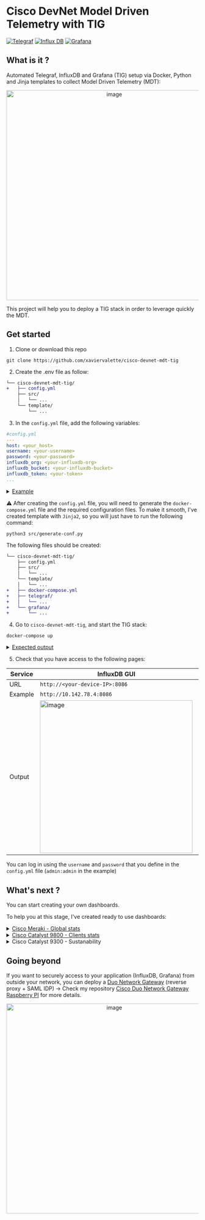 # Cisco DevNet Model Driven Telemetry with TIG
[![Telegraf](https://img.shields.io/badge/Telegraf-1.26-red.svg)](https://hub.docker.com/_/telegraf)
[![Influx DB](https://img.shields.io/badge/InfluxDB-2.7-blue.svg)](https://hub.docker.com/_/influxdb)
[![Grafana](https://img.shields.io/badge/Grafana-9.4.1-yellow.svg)](https://hub.docker.com/r/grafana/grafana)

## What is it ?
Automated Telegraf, InfluxDB and Grafana (TIG) setup via Docker, Python and Jinja templates to collect Model Driven Telemetry (MDT):
<p align="center">
<img width="550" alt="image" src="https://github.com/xaviervalette/cisco-devnet-mdt-tig/assets/28600326/9fbc077f-1c55-48ea-a842-9a56abe092c6">

This project will help you to deploy a TIG stack in order to leverage quickly the MDT.
 
## Get started
 
1. Clone or download this repo

```console
git clone https://github.com/xaviervalette/cisco-devnet-mdt-tig
```

 2. Create the .env file as follow:
```diff
└── cisco-devnet-mdt-tig/
+   ├── config.yml
    ├── src/
    │   └── ...
    └── template/
        └── ...
```
 
3. In the `config.yml` file, add the following variables:
 
```yml
#config.yml
---
host: <your_host>
username: <your-username>
password: <your-password>
influxdb_org: <your-influxdb-org> 
influxdb_bucket: <your-influxdb-bucket>
influxdb_token: <your-token>
...

```
 
 <details>
   <summary> 
       <ins>Example</ins>
  </summary><hr>
 
<p align="center">  <img width="550" alt="image" src="https://github.com/xaviervalette/cisco-devnet-mdt-tig/assets/28600326/807f1293-2854-4dc3-b2c1-f9ba45c06a50"></p>

 ```yml
#config.yml
---
host: 10.142.78.4
username: admin
password: mysuperstrongpassword
influxdb_org: valettefamily.com
influxdb_bucket: devnet
influxdb_token: test-token
...
 ```
 <hr></details>
  
⚠️ After creating the `config.yml` file, you will need to generate the `docker-compose.yml` file and the required configuration files. To make it smooth, I've created template with `Jinja2`, so you will just have to run the following command:
```console
python3 src/generate-conf.py
```

The following files should be created:
```diff
└── cisco-devnet-mdt-tig/
    ├── config.yml
    ├── src/
    │   └── ...
    └── template/
    │   └── ...
+   ├── docker-compose.yml
+   ├── telegraf/
+   │   └── ...
+   └── grafana/
+       └── ...

```
  
4. Go to `cisco-devnet-mdt-tig`, and start the TIG stack:
 ```console
 docker-compose up
 ```

 <details>
   <summary> 
       <ins>Expected output</ins>
  </summary>
  
 ```console
xvalette@raspberrypi4:~$ cd cisco-devnet-mdt-tig/
xvalette@raspberrypi4:~/cisco-devnet-mdt-tig$ docker-compose up
Starting influxdb ... done
Starting telegraf ... done
Starting grafana  ... done
Attaching to influxdb, telegraf, grafana
...
 ```
 </details>

 5. Check that you have access to the following pages:
  
  
  | Service | InfluxDB GUI | Grafana GUI |
  | ------------- | ------------- | ------------- |
  | URL | `http://<your-device-IP>:8086` | `http://<your-device-IP>:3000` |
  | Example | `http://10.142.78.4:8086` | `http://10.142.78.4:3000` |
  | Output | <img width="400" alt="image" src="https://github.com/xaviervalette/cisco-devnet-mdt-tig/assets/28600326/6e200e1e-701a-43a2-97e8-d4c5eada2dfb"> | <img width="400" alt="image" src="https://github.com/xaviervalette/cisco-devnet-mdt-tig/assets/28600326/263a51de-911d-415b-9a9d-4176c86c6871"> |
  

  You can log in using the `username` and `password` that you define in the `config.yml` file (`admin:admin` in the example)

 ## What's next ?
 
 You can start creating your own dashboards.
 
 To help you at this stage, I've created ready to use dashboards: 
 <details>
   <summary>
   <a href="https://github.com/xaviervalette/cisco-devnet-mdt-tig/blob/main/grafana/dashboards/cisco-meraki_global-stats.json">Cisco Meraki - Global stats</a>
  </summary>
  <hr>
   <h3 align="center">Dashboard</h3>
  
  <p align="center">
<img width="800" alt="image" src="https://github.com/xaviervalette/cisco-devnet-mdt-tig/assets/28600326/01329fae-b918-4a97-ab3b-eef7e2c9e7f4">  </p>
  
   <h3 align="center">Data</h3>
  
  ```python
import requests
import json
from datetime import datetime, timedelta
import yaml
import time

def get_previous_hour_timestamp():
    # get the current time
    now = datetime.now()
    # subtract an hour from the current time
    previous_hour = now - timedelta(hours=1)
    previous_hour = previous_hour.replace(minute=0,second=0, microsecond=0)
    return(int(previous_hour.timestamp()))


def write_data_to_influxdb(host, org, bucket, precision, auth_token, payload):
    # Create the URL for writing data to the InfluxDB database
    url = f"http://{host}:8086/api/v2/write?org={org}&bucket={bucket}&precision={precision}"

    # Set the HTTP headers for the request
    headers = {
        "Authorization": f"Token {auth_token}",
        "Content-Type": "text/plain; charset=utf-8",
        "Accept": "application/json"
    }

    # Make the API request to write the data to the InfluxDB database
    response = requests.post(url, headers=headers, data=payload)

    # Return the status code of the API response
    return response.status_code


def get_poe_consumption():
    # Open the config.yml file and load its contents into the 'config' variable
    with open('config.yml', 'r') as file:
        config = yaml.safe_load(file)

        # Loop through each network defined in the config file
        for network in config["meraki"]["networks"]:

            # Loop through each network defined in the config file
            for switch in network["devices"]["switches"]:
                
                # Get the current timestamp
                #current_timestamp = int(time.time())
                timestamp = get_previous_hour_timestamp()

                # Create the URL for retrieving all VLANs in the network
                url = f"https://api.meraki.com/api/v1/devices/{switch}/switch/ports/statuses?timespan=3600"

                # Set the HTTP headers for the request
                headers = {
                    "Content-Type": "application/json",
                    "Accept": "application/json",
                    "X-Cisco-Meraki-API-Key": config["meraki"]["api_key"]
                }

                # Empty payload
                payload = {}

                # Make the API request using the requests library
                response = requests.get(url, headers=headers, data=json.dumps(payload))

                # Print the status code of the response
                print("\nRequest status code : " + str(response.status_code) + "\n")

                # Parse the response as JSON
                responseJson = response.json()

                total_switch_poe = 0

                # Iterate through each port in the response
                for port in responseJson:
                    # Skip over ports 9 and 10
                    if port["portId"] not in ["9", "10"]:
                        # Calculate the POE usage for the current port
                        poe_usage = port["powerUsageInWh"]
                        total_switch_poe = total_switch_poe + port["powerUsageInWh"]
                
                payload = f'meraki,device={switch} poeUsage={total_switch_poe} {timestamp}'

                # Print the payload string
                print(payload)

                # Write the payload data to the InfluxDB database
                status_code = write_data_to_influxdb(
                    host=config["influxdb"]["host"],
                    org=config["influxdb"]["org"],
                    bucket=config["influxdb"]["bucket"],
                    precision="s",
                    auth_token=config["influxdb"]["api_key"],
                    payload=payload
                )

                # Print the status code of the write_data() API response
                print(status_code)



def get_clients_usage():
    # Open the config.yml file and load its contents into the 'config' variable
    with open('config.yml', 'r') as file:
        config = yaml.safe_load(file)

        # Loop through each network defined in the config file
        for network in config["meraki"]["networks"]:

            # Get the current timestamp
            current_timestamp = int(time.time())

            # Create the URL for retrieving all VLANs in the network
            url = f"https://api.meraki.com/api/v1/networks/{network['network_id']}/clients?timespan=600"
            print(url)

            # Set the HTTP headers for the request
            headers = {
                "Content-Type": "application/json",
                "Accept": "application/json",
                "X-Cisco-Meraki-API-Key": config["meraki"]["api_key"]
            }

            # Empty payload
            payload = {}

            # Make the API request using the requests library
            response = requests.get(url, headers=headers, data=json.dumps(payload))

            # Print the status code of the response
            print("\nRequest status code : " + str(response.status_code) + "\n")

            # Parse the response as JSON
            responseJson = response.json()
            print(responseJson)

            for client in responseJson:
                # Iterate through each port in the response
                # Format the payload string with the POE usage data
                payload = f'meraki,client={client["mac"]} downloadKbytes={client["usage"]["recv"]} {current_timestamp}'

                # Write the payload data to the InfluxDB database
                status_code = write_data_to_influxdb(
                    host=config["influxdb"]["host"],
                    org=config["influxdb"]["org"],
                    bucket=config["influxdb"]["bucket"],
                    precision="s",
                    auth_token=config["influxdb"]["api_key"],
                    payload=payload
                )

                payload = f'meraki,client={client["mac"]} uploadKbytes={client["usage"]["sent"]} {current_timestamp}'
                
                # Write the payload data to the InfluxDB database
                status_code = write_data_to_influxdb(
                    host=config["influxdb"]["host"],
                    org=config["influxdb"]["org"],
                    bucket=config["influxdb"]["bucket"],
                    precision="s",
                    auth_token=config["influxdb"]["api_key"],
                    payload=payload
                )

            # Print the status code of the write_data() API response
            print(status_code)
 ``` 
 <hr></details>
 
  <details>
   <summary>
   <a href="https://github.com/xaviervalette/cisco-devnet-mdt-tig/blob/main/grafana/dashboards/cisco-catalyst-9800_clients-stats.json">Cisco Catalyst 9800 - Clients stats</a>
  </summary>
   <hr>
   <h3 align="center">Dashboard</h3>
  <p align="center">
<img width="800" alt="image" src="https://github.com/xaviervalette/cisco-devnet-mdt-tig/assets/28600326/d0c90212-dda5-46a0-a713-3d6eaeb196bf">   </p>
   
   <h3 align="center">Data</h3>

  Example of configuration required on the C9800 to send the expected telemetry:
 
  <p align="center">
 <img width="400" alt="image" src="https://github.com/xaviervalette/cisco-devnet-mdt-tig/assets/28600326/03ff5717-f108-499b-ada3-b6a3c1d78ad6">
   </p>
   
  ```config
!
! TRAFFIC STATS
!
telemetry ietf subscription 101
 encoding encode-kvgpb
 filter xpath /client-oper-data/traffic-stats/bytes-tx
 source-address 192.168.1.98
 stream yang-push
 update-policy periodic 60000
 receiver ip address 10.142.78.4 57000 protocol grpc-tcp
!
telemetry ietf subscription 102
 encoding encode-kvgpb
 filter xpath /client-oper-data/traffic-stats/bytes-rx
 source-address 192.168.1.98
 stream yang-push
 update-policy periodic 60000
 receiver ip address 10.142.78.4 57000 protocol grpc-tcp
!
! CLIENTS STATS
!
telemetry ietf subscription 110
 encoding encode-kvgpb
 filter xpath /wireless-mobility-oper:mobility-oper-data/wlan-client-limit
 source-address 192.168.1.98
 stream yang-push
 update-policy on-change
 receiver ip address 10.142.78.4 57000 protocol grpc-tcp
```
   <hr>
 </details>
 
   <details>
   <summary>
    Cisco Catalyst 9300 - Sustanability
  </summary>
  Coming...<hr>
 <hr></details>


## Going beyond
 
  If you want to securely access to your application (InfluxDB, Grafana) from outside your network, you can deploy a [Duo Network Gateway](https://duo.com/docs/dng) (reverse proxy + SAML IDP) → Check my repository [Cisco Duo Network Gateway Raspberry PI](https://github.com/xaviervalette/cisco-duo-network-gateway-raspberry-pi) for more details.
 
 <p align="center">
<img width="550" alt="image" src="https://github.com/xaviervalette/cisco-devnet-mdt-tig/assets/28600326/6c70093c-d5d3-42a1-813a-a3b736da104b">
 </p>
 

